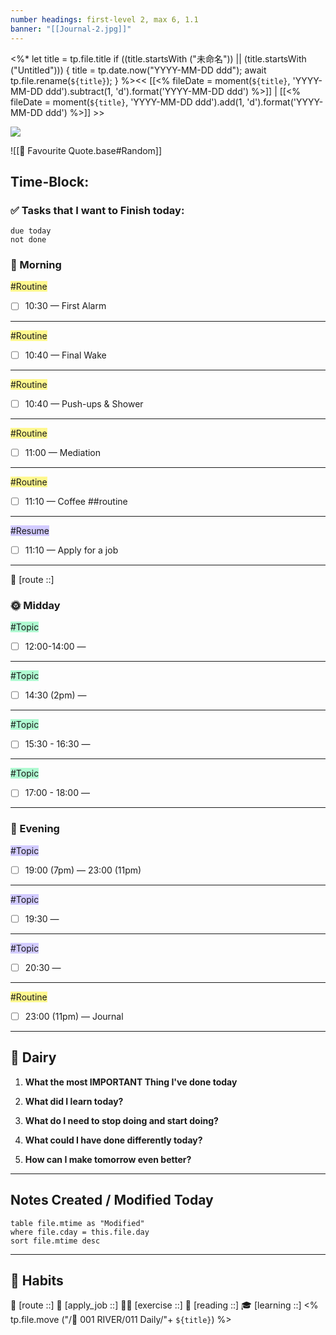 ```yaml
---
number headings: first-level 2, max 6, 1.1
banner: "[[Journal-2.jpg]]"
---
```

<%*
  let title = tp.file.title
  if ((title.startsWith ("未命名")) || (title.startsWith ("Untitled"))) {
	title = tp.date.now("YYYY-MM-DD ddd");
	await tp.file.rename(`${title}`);
  }
%><< [[<% fileDate = moment(`${title}`, 'YYYY-MM-DD ddd').subtract(1, 'd').format('YYYY-MM-DD ddd') %>]] | [[<% fileDate = moment(`${title}`, 'YYYY-MM-DD ddd').add(1, 'd').format('YYYY-MM-DD ddd') %>]] >>

![](https://www.youtube.com/watch?v=KwatUSh-6xY)

![[📖 Favourite Quote.base#Random]]
## Time-Block:
### ✅ Tasks that I want to Finish today:
```tasks
due today
not done
```
### 🌅 Morning
<span style="background:#fff88f">#Routine</span>
- [ ] 10:30 — First Alarm 
---
<span style="background:#fff88f">#Routine</span>
- [ ] 10:40 — Final Wake 
---
<span style="background:#fff88f">#Routine</span>
- [ ] 10:40 — Push-ups & Shower 
---
<span style="background:#fff88f">#Routine</span>
- [ ] 11:00 — Mediation 
---
<span style="background:#fff88f">#Routine</span>
- [ ] 11:10 — Coffee ##routine 
---
<span style="background:#d2cbff">#Resume</span>
- [ ] 11:10 — Apply for a job
---
📍 [route ::]
### 🌞 Midday
<span style="background:#affad1">#Topic</span>
- [ ] 12:00-14:00 — 
---
<span style="background:#affad1">#Topic</span>
- [ ] 14:30 (2pm) — 
---
<span style="background:#affad1">#Topic</span>
- [ ] 15:30 - 16:30 —
---
<span style="background:#affad1">#Topic</span>
- [ ] 17:00 - 18:00 — 
---
### 🌙 Evening
<span style="background:#d2cbff">#Topic</span>
- [ ] 19:00 (7pm) —  23:00 (11pm)
---
<span style="background:#d2cbff">#Topic</span>
- [ ] 19:30 —  
---
<span style="background:#d2cbff">#Topic</span>
- [ ] 20:30 —  
---
<span style="background:#fff88f">#Routine</span>
- [ ] 23:00 (11pm) —  Journal
---
## 📕 Dairy

1. **What the most IMPORTANT Thing I've done today**
	> 
2. **What did I learn today?**
	> 
3. **What do I need to stop doing and start doing?**
	> 
4. **What could I have done differently today?**
	> 
5. **How can I make tomorrow even better?**
	> 
---
## Notes Created / Modified Today
```dataview
table file.mtime as "Modified"
where file.cday = this.file.day
sort file.mtime desc
```
---
## 💪 Habits 
📍 [route ::] 
💼 [apply_job ::] 
🏃‍♂️ [exercise ::] 
🔖 [reading ::] 
🎓 [learning ::]
<% tp.file.move ("/🌊 001 RIVER/011 Daily/"+ `${title}`) %>